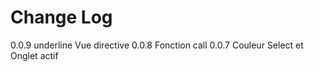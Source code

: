 # Change Log

0.0.9 underline Vue directive
0.0.8 Fonction call
0.0.7 Couleur Select et Onglet actif